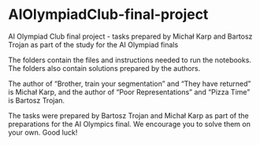 # AIOlympiadClub-final-project
AI Olympiad Club final project - tasks prepared by Michał Karp and Bartosz Trojan as part of the study for the AI ​​Olympiad finals

The folders contain the files and instructions needed to run the notebooks. The folders also contain solutions prepared by the authors.

The author of “Brother, train your segmentation” and “They have returned” is Michał Karp, and the author of “Poor Representations” and “Pizza Time” is Bartosz Trojan.

The tasks were prepared by Bartosz Trojan and Michał Karp as part of the preparations for the AI Olympics final. We encourage you to solve them on your own. Good luck!
